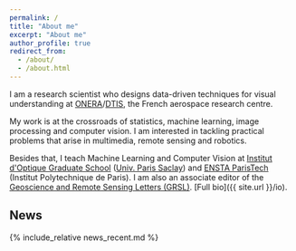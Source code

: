 ```yaml
---
permalink: /
title: "About me"
excerpt: "About me"
author_profile: true
redirect_from: 
  - /about/
  - /about.html
---
```


I am a research scientist who designs data-driven techniques for visual understanding at [ONERA](https://www.onera.fr/en)/[DTIS](https://www.onera.fr/en/dtis-information-processing-and-systems), the French aerospace research centre.

My work is at the crossroads of statistics, machine learning, image processing and computer vision. I am interested in tackling practical problems that arise in multimedia, remote sensing and robotics.

Besides that, I teach Machine Learning and Computer Vision at [Institut d'Optique Graduate School](https://www.institutoptique.fr) ([Univ. Paris Saclay](https://www.universite-paris-saclay.fr/en)) and [ENSTA ParisTech](https://www.ensta-paristech.fr) (Institut Polytechnique de Paris). I am also an associate editor of the [Geoscience and Remote Sensing Letters (GRSL)](http://www.grss-ieee.org/publication-category/grsl/). [Full bio]({{ site.url }}/io).

## News

{% include_relative news_recent.md %}


